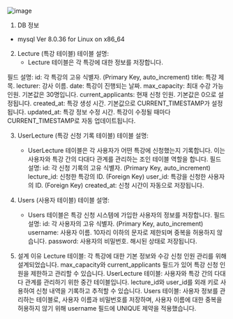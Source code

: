 ![image](https://github.com/user-attachments/assets/b63a460a-c387-4fae-83c3-44ac6123c311)

1. DB 정보
 - mysql  Ver 8.0.36 for Linux on x86_64

2. Lecture (특강 테이블)
  테이블 설명:
   - Lecture 테이블은 각 특강에 대한 정보를 저장합니다.
  
  필드 설명:
id: 각 특강의 고유 식별자. (Primary Key, auto_increment)
title: 특강 제목.
lecturer: 강사 이름.
date: 특강이 진행되는 날짜.
max_capacity: 최대 수강 가능 인원. 기본값은 30명입니다.
current_applicants: 현재 신청 인원. 기본값은 0으로 설정됩니다.
created_at: 특강 생성 시간. 기본값으로 CURRENT_TIMESTAMP가 설정됩니다.
updated_at: 특강 정보 수정 시간. 특강이 수정될 때마다 CURRENT_TIMESTAMP로 자동 업데이트됩니다.

3. UserLecture (특강 신청 기록 테이블)
  테이블 설명:
    - UserLecture 테이블은 각 사용자가 어떤 특강에 신청했는지 기록합니다. 이는 사용자와 특강 간의 다대다 관계를 관리하는 조인 테이블 역할을 합니다.
  필드 설명:
id: 각 신청 기록의 고유 식별자. (Primary Key, auto_increment)
lecture_id: 신청한 특강의 ID. (Foreign Key)
user_id: 특강을 신청한 사용자의 ID. (Foreign Key)
created_at: 신청 시간이 자동으로 저장됩니다.

4. Users (사용자 테이블)
  테이블 설명:
    - Users 테이블은 특강 신청 시스템에 가입한 사용자의 정보를 저장합니다.
  필드 설명:
id: 각 사용자의 고유 식별자. (Primary Key, auto_increment)
username: 사용자 이름. 10자리 이하의 문자로 제한되며 중복을 허용하지 않습니다.
password: 사용자의 비밀번호. 해시된 상태로 저장됩니다.

5. 설계 이유
Lecture 테이블: 각 특강에 대한 기본 정보와 수강 신청 인원 관리를 위해 설계되었습니다. max_capacity와 current_applicants 필드가 있어 특강 신청 인원을 제한하고 관리할 수 있습니다.
UserLecture 테이블: 사용자와 특강 간의 다대다 관계를 관리하기 위한 중간 테이블입니다. lecture_id와 user_id를 외래 키로 사용하여 신청 내역을 기록하고 추적할 수 있습니다.
Users 테이블: 사용자 정보를 관리하는 테이블로, 사용자 이름과 비밀번호를 저장하며, 사용자 이름에 대한 중복을 허용하지 않기 위해 username 필드에 UNIQUE 제약을 적용했습니다.
